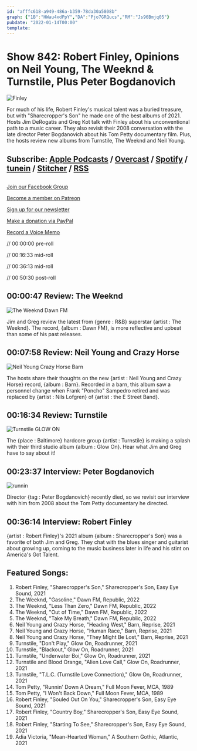 ```yaml
---
id: "afffc618-a949-486a-b359-78da30a5808b"
graph: {"1B":"HWau4xdPpY","DA":"Pjo7GRQucs","RM":"Js96Bmjq05"}
pubdate: "2022-01-14T00:00"
template: 
---
```






# Show 842: Robert Finley, Opinions on Neil Young, The Weeknd & Turnstile, Plus Peter Bogdanovich

![Finley](https://static.soundopinions.org/images/2022/finley.jpeg)

For much of his life, Robert Finley's musical talent was a buried treasure, but with "Sharecropper's Son" he made one of the best albums of 2021. Hosts Jim DeRogatis and Greg Kot talk with Finley about his unconventional path to a music career. They also revisit their 2008 conversation with the late director Peter Bogdanovich about his Tom Petty documentary film. Plus, the hosts review new albums from Turnstile, The Weeknd and Neil Young. 



## Subscribe: [Apple Podcasts](https://itunes.apple.com/us/podcast/sound-opinions/id94793843) / [Overcast](https://overcast.fm/itunes94793843/sound-opinions) / [Spotify](https://open.spotify.com/show/1kNR8YL7TBrQuRxDdS4wtU) / [tunein](https://tunein.com/podcasts/Music-Podcasts/Sound-Opinions-p60273/) / [Stitcher](http://www.stitcher.com/podcast/sound-opinions) / [RSS](https://feeds.simplecast.com/Nn6fjnB0)



## 

[Join our Facebook Group](https://bit.ly/3sivr9T)

[Become a member on Patreon](https://bit.ly/3slWZvc)

[Sign up for our newsletter](https://bit.ly/3eEvRnG)

[Make a donation via PayPal](https://bit.ly/3dmt9lU)

[Record a Voice Memo](https://bit.ly/2RyD5Ah)

// 00:00:00 pre-roll

// 00:16:33 mid-roll

// 00:36:13 mid-roll

// 00:50:30 post-roll



## 00:00:47 Review: The Weeknd

![The Weeknd Dawn FM](https://static.soundopinions.org/assets/842/1B5.jpg)

Jim and Greg review the latest from {genre : R&B} superstar {artist : The Weeknd}. The record, {album : Dawn FM}, is more reflective and upbeat than some of his past releases.



## 00:07:58 Review: Neil Young and Crazy Horse

![Neil Young  Crazy Horse Barn](https://static.soundopinions.org/assets/842/DA12.jpg)

The hosts share their thoughts on the new {artist : Neil Young and Crazy Horse} record, {album : Barn}. Recorded in a barn, this album saw a personnel change when Frank "Poncho" Sampedro retired and was replaced by {artist : Nils Lofgren} of {artist : the E Street Band}.



## 00:16:34 Review: Turnstile

![Turnstile GLOW ON](https://static.soundopinions.org/assets/842/RM12.jpg)

The {place : Baltimore} hardcore group {artist : Turnstile} is making a splash with their third studio album {album : Glow On}. Hear what Jim and Greg have to say about it!



## 00:23:37 Interview: Peter Bogdanovich

![runnin](https://static.soundopinions.org/images/2022/812m1qpmibl._sl1425_.jpeg)

Director {tag : Peter Bogdanovich} recently died, so we revisit our interview with him from 2008 about the Tom Petty documentary he directed.



## 00:36:14 Interview: Robert Finley

{artist : Robert Finley}'s 2021 album {album : Sharecropper's Son} was a favorite of both Jim and Greg. They chat with the blues singer and guitarist about growing up, coming to the music business later in life and his stint on America's Got Talent.



## Featured Songs:

1. Robert Finley, "Sharecropper's Son," Sharecropper's Son, Easy Eye Sound, 2021
2. The Weeknd, "Gasoline," Dawn FM, Republic, 2022
3. The Weeknd, "Less Than Zero," Dawn FM, Republic, 2022
4. The Weeknd, "Out of Time," Dawn FM, Republic, 2022
5. The Weeknd, "Take My Breath," Dawn FM, Republic, 2022
6. Neil Young and Crazy Horse, "Heading West," Barn, Reprise, 2021
7. Neil Young and Crazy Horse, "Human Race," Barn, Reprise, 2021
8. Neil Young and Crazy Horse, "They Might Be Lost," Barn, Reprise, 2021
9. Turnstile, "Don't Play," Glow On, Roadrunner, 2021
10. Turnstile, "Blackout," Glow On, Roadrunner, 2021
11. Turnstile, "Underwater Boi," Glow On, Roadrunner, 2021
12. Turnstile and Blood Orange, "Alien Love Call," Glow On, Roadrunner, 2021
13. Turnstile, "T.L.C. (Turnstile Love Connection)," Glow On, Roadrunner, 2021
14. Tom Petty, "Runnin' Down A Dream," Full Moon Fever, MCA, 1989
15. Tom Petty, "I Won't Back Down," Full Moon Fever, MCA, 1989
16. Robert Finley, "Souled Out On You," Sharecropper's Son, Easy Eye Sound, 2021
17. Robert Finley, "Country Boy," Sharecropper's Son, Easy Eye Sound, 2021
18. Robert Finley, "Starting To See," Sharecropper's Son, Easy Eye Sound, 2021
19. Adia Victoria, "Mean-Hearted Woman," A Southern Gothic, Atlantic, 2021
